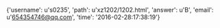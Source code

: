 {'username': u's0235', 'path': u'xz1202/1202.html', 'answer': u'B', 'email': u'654354746@qq.com', 'time': '2016-02-28:17:38:19'}